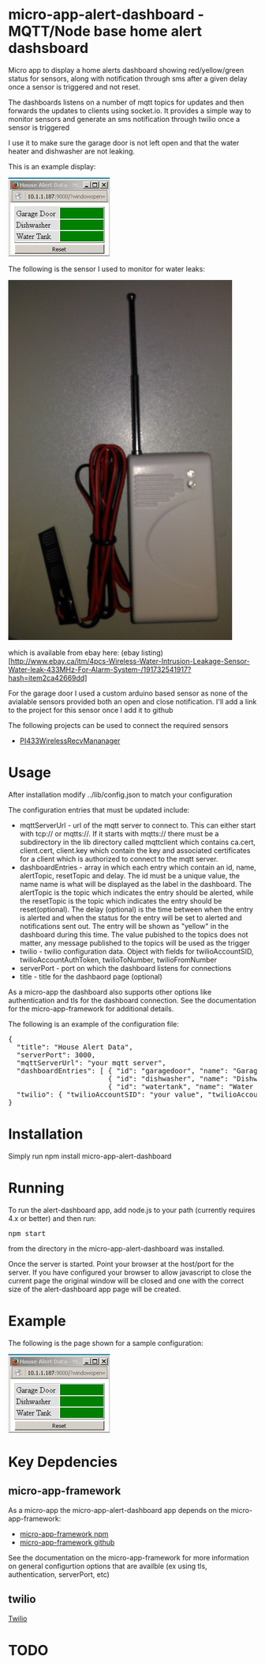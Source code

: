 # micro-app-alert-dashboard - MQTT/Node base home alert dashsboard

Micro app to display a home alerts dashboard showing red/yellow/green
status for sensors, along with notification through sms after a given
delay once a sensor is triggered and not reset.

The dashboards listens on a number of mqtt topics for updates and then
forwards the updates to clients using socket.io.  It provides a simple way
to monitor sensors and generate an sms notification through twilio once
a sensor is triggered

I use it to make sure the garage door is not left open and that the
water heater and dishwasher are not leaking.

This is an example display:

![picture of dashboard main window](https://raw.githubusercontent.com/mhdawson/micro-app-alert-dashboard/master/pictures/homeAlertDashboard.jpg?raw=true)

The following is the sensor I used to monitor for water leaks:

![water sensor](https://raw.githubusercontent.com/mhdawson/micro-app-alert-dashboard/master/pictures/watersensor.jpg?raw=true)

which is available from ebay here: (ebay listing)[http://www.ebay.ca/itm/4pcs-Wireless-Water-Intrusion-Leakage-Sensor-Water-leak-433MHz-For-Alarm-System-/191732541917?hash=item2ca42669dd] 

For the garage door I used a custom arduino based sensor as none of the
avialable sensors provided both an open and close notification.  I'll add
a link to the project for this sensor once I add it to github


The following projects can be used to connect the required sensors

* [PI433WirelessRecvMananager](https://github.com/mhdawson/PI433WirelessRecvManager)

# Usage

After installation modify ../lib/config.json to match your configuration

The configuration entries that must be updated include:

* mqttServerUrl - url of the mqtt server to connect to.  This can either start
  with tcp:// or mqtts://. If it starts with mqtts://  there must be a subdirectory
  in the lib directory called mqttclient which contains ca.cert, client.cert,
  client.key which contain the key and associated certificates for a client
  which is authorized to connect to the mqtt server.
* dashboardEntries - array in which each entry  which contain an id, name,
  alertTopic, resetTopic and delay.  The id must be a unique value, the
  name name is what will be displayed as the label in the dashboard. The alertTopic
  is the topic which indicates the entry should be alerted, while the resetTopic
  is the topic which indicates the entry should be reset(optional).
  The delay (optional) is the time between when the entry is alerted and when the
  status for the entry will be set to alerted and notifications sent out.  The
  entry will be shown as "yellow" in the dashboard during this time. The value
  pubished to the topics does not matter, any message published to the topics
  will be used as the trigger
* twilio - twilio configuration data.  Object with fields for
  twilioAccountSID, twilioAccountAuthToken, twilioToNumber, twilioFromNumber
* serverPort - port on which the dashboard listens for connections
* title - title for the dashbaord page (optional)

As a micro-app the dashboard also supports other options like authentication and
tls for the dashboard connection.  See the documentation for the micro-app-framework
for additional details.

The following is an example of the configuration file:

<PRE>
{
  "title": "House Alert Data",
  "serverPort": 3000,
  "mqttServerUrl": "your mqtt server",
  "dashboardEntries": [ { "id": "garagedoor", "name": "Garage Door", "alertTopic": "house/2262/350/0101FFFF0000", "resetTopic": "house/2262/350/0101FFFF0001", "delay": 300 },
                        { "id": "dishwasher", "name": "Dishwasher", "alertTopic": "house/2262/350/FFF0FFFF0001", "resetTopic": "", "delay": "0" },
                        { "id": "watertank", "name": "Water Tank", "alertTopic": "house/2262/350/FFF0FFFF0010", "resetTopic": "", "delay": "0" } ],
  "twilio": { "twilioAccountSID": "your value", "twilioAccountAuthToken": "your value", "twilioToNumber": "your value" , "twilioFromNumber": "your value" }
}
</PRE>

# Installation

Simply run npm install micro-app-alert-dashboard

# Running

To run the alert-dashboard app, add node.js to your path (currently requires 4.x or better) and
then run:

<PRE>
npm start
</PRE>

from the directory in the micro-app-alert-dashboard was installed.

Once the server is started. Point your browser at the host/port for the server.
If you have configured your browser to allow javascript to close the current page
the original window will be closed and one with the correct size of the
alert-dashboard app page will be created.


# Example

The following is the page shown for a sample configuration:

![picture of dashboard main window](https://raw.githubusercontent.com/mhdawson/micro-app-alert-dashboard/master/pictures/homeAlertDashboard.jpg?raw=true)

# Key Depdencies

## micro-app-framework
As a micro-app the micro-app-alert-dashboard app depends on the micro-app-framework:

* [micro-app-framework npm](https://www.npmjs.com/package/micro-app-framework)
* [micro-app-framework github](https://github.com/mhdawson/micro-app-framework)

See the documentation on the micro-app-framework for more information on general
configurtion options that are availble (ex using tls, authentication, serverPort, etc)

## twilio

[Twilio](https://www.twilio.com/)


# TODO
